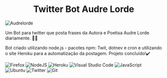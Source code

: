 <h1 align="center"> Twitter Bot Audre Lorde </h1>

![Audrelorde](https://external-content.duckduckgo.com/iu/?u=https%3A%2F%2Frepeatingislands.files.wordpress.com%2F2013%2F02%2Faudre-lorde.jpg%3Fw%3D448&f=1&nofb=1) 

Um Bot para twitter que posta frases da Autora e Poetisa Audre Lorde diariamente. :book::two_women_holding_hands:

Bot criado utilizando node.js - pacotes npm: Twit, dotnev e cron e utilizando o site Heroku para a automatização da postagem.
Projeto concluído!:heavy_check_mark:

![Firefox](https://img.shields.io/badge/Firefox-FF7139?style=for-the-badge&logo=Firefox-Browser&logoColor=white)
![NodeJS](https://img.shields.io/badge/node.js-6DA55F?style=for-the-badge&logo=node.js&logoColor=white)
![Heroku](https://img.shields.io/badge/heroku-%23430098.svg?style=for-the-badge&logo=heroku&logoColor=white)
![Visual Studio Code](https://img.shields.io/badge/Visual%20Studio%20Code-0078d7.svg?style=for-the-badge&logo=visual-studio-code&logoColor=white)
![JavaScript](https://img.shields.io/badge/javascript-%23323330.svg?style=for-the-badge&logo=javascript&logoColor=%23F7DF1E)
![Ubuntu](https://img.shields.io/badge/Ubuntu-E95420?style=for-the-badge&logo=ubuntu&logoColor=white)
![Twitter](https://img.shields.io/badge/Twitter-%231DA1F2.svg?style=for-the-badge&logo=Twitter&logoColor=white)
![Git](https://img.shields.io/badge/git-%23F05033.svg?style=for-the-badge&logo=git&logoColor=white)
